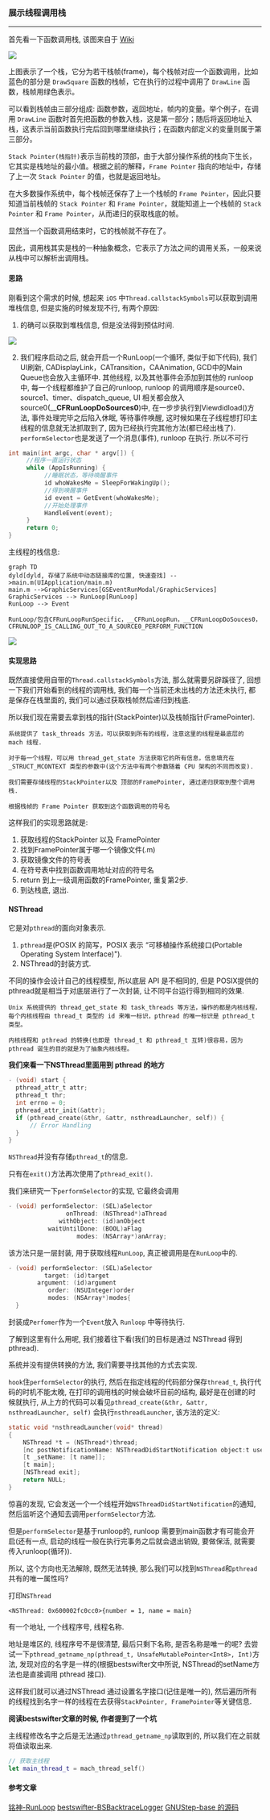 ### 展示线程调用栈

---

首先看一下函数调用栈, 该图来自于 [Wiki](https://en.wikipedia.org/wiki/Call_stack)

![](https://ws1.sinaimg.cn/large/006tKfTcly1g183y4soe7j310j0u078w.jpg)

上图表示了一个栈，它分为若干栈帧(frame)，每个栈帧对应一个函数调用，比如蓝色的部分是 `DrawSquare` 函数的栈帧，它在执行的过程中调用了 `DrawLine` 函数，栈帧用绿色表示。

可以看到栈帧由三部分组成: 函数参数，返回地址，帧内的变量。举个例子，在调用 `DrawLine` 函数时首先把函数的参数入栈，这是第一部分；随后将返回地址入栈，这表示当前函数执行完后回到哪里继续执行；在函数内部定义的变量则属于第三部分。

`Stack Pointer(栈指针)`表示当前栈的顶部，由于大部分操作系统的栈向下生长，它其实是栈地址的最小值。根据之前的解释，`Frame Pointer` 指向的地址中，存储了上一次 `Stack Pointer` 的值，也就是返回地址。

在大多数操作系统中，每个栈帧还保存了上一个栈帧的 `Frame Pointer`，因此只要知道当前栈帧的 `Stack Pointer` 和 `Frame Pointer`，就能知道上一个栈帧的 `Stack Pointer` 和 `Frame Pointer`，从而递归的获取栈底的帧。

显然当一个函数调用结束时，它的栈帧就不存在了。

因此，调用栈其实是栈的一种抽象概念，它表示了方法之间的调用关系，一般来说从栈中可以解析出调用栈。

#### 思路

刚看到这个需求的时候, 想起来 `iOS` 中`Thread.callstackSymbols`可以获取到调用堆栈信息, 但是实施的时候发现不行, 有两个原因:

1. 的确可以获取到堆栈信息, 但是没法得到预估时间.

![](https://ws3.sinaimg.cn/large/006tKfTcly1g183sfkt3dj317y0s4k2u.jpg)

2. 我们程序启动之后, 就会开启一个RunLoop(一个循环, 类似于如下代码), 我们UI刷新, CADisplayLink，CATransition，CAAnimation, GCD中的Main Queue也会放入主循环中. 其他线程, 以及其他事件会添加到其他的 runloop 中, 每一个线程都维护了自己的runloop, runloop 的调用顺序是source0、source1、timer、dispatch_queue, UI 相关都会放入source0(____CFRunLoopDoSources0__)中, 在一步步执行到Viewdidload()方法, 事件处理完毕之后陷入休眠, 等待事件唤醒, 这时候如果在子线程想打印主线程的信息就无法抓取到了, 因为已经执行完其他方法(都已经出栈了). `performSelector`也是发送了一个消息(事件), runloop 在执行. 所以不可行

```C
int main(int argc, char * argv[]) {
     //程序一直运行状态
     while (AppIsRunning) {
          //睡眠状态，等待唤醒事件
          id whoWakesMe = SleepForWakingUp();
          //得到唤醒事件
          id event = GetEvent(whoWakesMe);
          //开始处理事件
          HandleEvent(event);
     }
     return 0;
}
```

主线程的栈信息:

```mermaid
graph TD
dyld[dyld, 存储了系统中动态链接库的位置, 快速查找] -->main.m(UIApplication/main.m)
main.m -->GraphicServices[GSEventRunModal/GraphicServices]
GraphicServices --> RunLoop[RunLoop]
RunLoop --> Event
```

`RunLoop/包含CFRunLoopRunSpecific，__CFRunLoopRun，__CFRunLoopDoSouces0，CFRUNLOOP_IS_CALLING_OUT_TO_A_SOURCE0_PERFORM_FUNCTION`

![](https://ws2.sinaimg.cn/large/006tKfTcgy1g18blujruqj30q80votgl.jpg)

#### 实现思路

既然直接使用自带的`Thread.callstackSymbols`方法, 那么就需要另辟蹊径了, 回想一下我们开始看到的线程的调用栈, 我们每一个当前还未出栈的方法还未执行, 都是保存在栈里面的, 我们可以通过获取栈帧然后递归到栈底.

所以我们现在需要去拿到栈的指针(StackPointer)以及栈帧指针(FramePointer).

```
系统提供了 task_threads 方法，可以获取到所有的线程，注意这里的线程是最底层的 mach 线程.

对于每一个线程，可以用 thread_get_state 方法获取它的所有信息，信息填充在 _STRUCT_MCONTEXT 类型的参数中(这个方法中有两个参数随着 CPU 架构的不同而改变).

我们需要存储线程的StackPointer以及 顶部的FramePointer, 通过递归获取到整个调用栈.

根据栈帧的 Frame Pointer 获取到这个函数调用的符号名
```

这样我们的实现思路就是:

1. 获取线程的StackPointer 以及 FramePointer
2. 找到FramePointer属于哪一个镜像文件(.m)
3. 获取镜像文件的符号表
4. 在符号表中找到函数调用地址对应的符号名
5. return 到上一级调用函数的FramePointer, 重复第2步.
6. 到达栈底, 退出.

#### NSThread

它是对`pthread`的面向对象表示.

1. `pthread`是(POSIX 的简写，POSIX 表示 “可移植操作系统接口(Portable Operating System Interface)").
2. NSThread的封装方式.

不同的操作会设计自己的线程模型, 所以底层 API 是不相同的, 但是 POSIX提供的pthread就是相当于对底层进行了一次封装, 让不同平台运行得到相同的效果. 

```
Unix 系统提供的 thread_get_state 和 task_threads 等方法，操作的都是内核线程，每个内核线程由 thread_t 类型的 id 来唯一标识，pthread 的唯一标识是 pthread_t 类型。

内核线程和 pthread 的转换(也即是 thread_t 和 pthread_t 互转)很容易，因为 pthread 诞生的目的就是为了抽象内核线程。
```

**我们来看一下NSThread里面用到 pthread 的地方**

```C
- (void) start {
  pthread_attr_t attr;
  pthread_t thr;
  int errno = 0;
  pthread_attr_init(&attr);
  if (pthread_create(&thr, &attr, nsthreadLauncher, self)) {
      // Error Handling
  }
}
```

`NSThread`并没有存储`pthread_t`的信息.

只有在`exit()`方法再次使用了`pthread_exit()`.

我们来研究一下`performSelector`的实现, 它最终会调用

```C++
- (void) performSelector: (SEL)aSelector
                onThread: (NSThread*)aThread
              withObject: (id)anObject
           waitUntilDone: (BOOL)aFlag
                   modes: (NSArray*)anArray;
```

该方法只是一层封装, 用于获取线程`RunLoop`, 真正被调用是在`RunLoop`中的.                 
 
```C++
- (void) performSelector: (SEL)aSelector
          target: (id)target
        argument: (id)argument
           order: (NSUInteger)order
           modes: (NSArray*)modes{
  }
```

封装成`Perfomer`作为一个`Event`放入 `Runloop` 中等待执行.

了解到这里有什么用呢, 我们接着往下看(我们的目标是通过 NSThread 得到 pthread).

系统并没有提供转换的方法, 我们需要寻找其他的方式去实现.

`hook`住`performSelector`的执行, 然后在指定线程的代码部分保存`thread_t`, 执行代码的时机不能太晚, 在打印的调用栈的时候会破坏目前的结构, 最好是在创建的时候就执行, 从上方的代码可以看见`pthread_create(&thr, &attr, nsthreadLauncher, self)` 会执行`nsthreadLauncher`, 该方法的定义:

```C
static void *nsthreadLauncher(void* thread)
{
    NSThread *t = (NSThread*)thread;
    [nc postNotificationName: NSThreadDidStartNotification object:t userInfo: nil];
    [t _setName: [t name]];
    [t main];
    [NSThread exit];
    return NULL;
}
```

惊喜的发现, 它会发送一个一个线程开始`NSThreadDidStartNotification`的通知, 然后监听这个通知去调用`performSelector`方法.

但是`performSelector`是基于runloop的, runloop 需要到main函数才有可能会开启(还有一点, 启动的线程一般在执行完事务之后就会退出销毁, 要做保活, 就需要传入runloop(循环)).

所以, 这个方向也无法解除, 既然无法转换, 那么我们可以找到`NSThread`和`pthread`共有的唯一属性吗?

打印`NSThread`

`<NSThread: 0x600002fc0cc0>{number = 1, name = main}`

有一个地址, 一个线程序号, 线程名称.

地址是堆区的, 线程序号不是很清楚, 最后只剩下名称, 是否名称是唯一的呢? 去尝试一下`pthread_getname_np(pthread_t, UnsafeMutablePointer<Int8>, Int)`方法, 发现对应的名字是一样的(根据bestswifter文中所说, NSThread的setName方法也是直接调用 pthread 接口).

这样我们就可以通过NSThread 通过设置名字接口(记住是唯一的), 然后遍历所有的线程找到名字一样的线程在去获得`StackPointer, FramePointer`等关键信息.

**阅读bestswifter文章的时候, 作者提到了一个坑**

主线程修改名字之后是无法通过`pthread_getname_np`读取到的, 所以我们在之前就将值读取出来.

```Swift
// 获取主线程
let main_thread_t = mach_thread_self()
```

#### 参考文章

[铭神-RunLoop](https://github.com/ming1016/study/wiki/CFRunLoop#%E5%BC%82%E6%AD%A5%E6%B5%8B%E8%AF%95)
[bestswifter-BSBacktraceLogger](https://github.com/bestswifter/BSBacktraceLogger)
[GNUStep-base 的源码](http://www.gnustep.org/resources/downloads.php)
